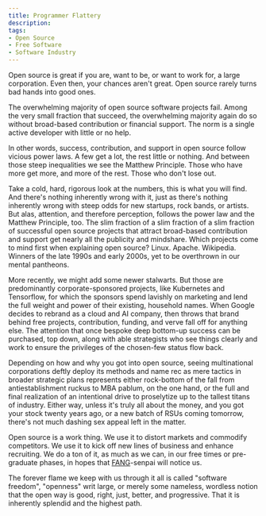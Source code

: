 ```yaml
---
title: Programmer Flattery
description:
tags:
- Open Source
- Free Software
- Software Industry
---
```


Open source is great if you are, want to be, or want to work for, a large corporation.  Even then, your chances aren't great.  Open source rarely turns bad hands into good ones.

The overwhelming majority of open source software projects fail.  Among the very small fraction that succeed, the overwhelming majority again do so without broad-based contribution or financial support.  The norm is a single active developer with little or no help.

In other words, success, contribution, and support in open source follow vicious power laws.  A few get a lot, the rest little or nothing.  And between those steep inequalities we see the Matthew Principle.  Those who have more get more, and more of the rest.  Those who don't lose out.

Take a cold, hard, rigorous look at the numbers, this is what you will find.  And there's nothing inherently wrong with it, just as there's nothing inherently wrong with steep odds for new startups, rock bands, or artists.  But alas, attention, and therefore perception, follows the power law and the Matthew Principle, too.  The slim fraction of a slim fraction of a slim fraction of successful open source projects that attract broad-based contribution and support get nearly all the publicity and mindshare.  Which projects come to mind first when explaining open source?  Linux.  Apache.  Wikipedia.  Winners of the late 1990s and early 2000s, yet to be overthrown in our mental pantheons.

More recently, we might add some newer stalwarts.  But those are predominantly corporate-sponsored projects, like Kubernetes and Tensorflow, for which the sponsors spend lavishly on marketing and lend the full weight and power of their existing, household names.  When Google decides to rebrand as a cloud and AI company, then throws that brand behind free projects, contribution, funding, and verve fall off for anything else.  The attention that once bespoke deep bottom-up success can be purchased, top down, along with able strategists who see things clearly and work to ensure the privileges of the chosen-few status flow back.

Depending on how and why you got into open source, seeing multinational corporations deftly deploy its methods and name rec as mere tactics in broader strategic plans represents either rock-bottom of the fall from antiestablishment ruckus to MBA pablum, on the one hand, or the full and final realization of an intentional drive to proselytize up to the tallest titans of industry.  Either way, unless it's truly all about the money, and you got your stock twenty years ago, or a new batch of RSUs coming tomorrow, there's not much dashing sex appeal left in the matter.

Open source is a work thing.  We use it to distort markets and commodify competitors.  We use it to kick off new lines of business and enhance recruiting.  We do a ton of it, as much as we can, in our free times or pre-graduate phases, in hopes that [FANG](https://en.wikipedia.org/wiki/Big_Tech)-senpai will notice us.

The forever flame we keep with us through it all is called "software freedom", "openness" writ large, or merely some nameless, wordless notion that the open way is good, right, just, better, and progressive.  That it is inherently splendid and the highest path.
